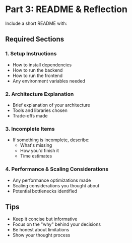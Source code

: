 # Part 3: README & Reflection

Include a short README with:

## Required Sections

### 1. Setup Instructions
- How to install dependencies
- How to run the backend
- How to run the frontend
- Any environment variables needed

### 2. Architecture Explanation
- Brief explanation of your architecture
- Tools and libraries chosen
- Trade-offs made

### 3. Incomplete Items
- If something is incomplete, describe:
  - What's missing
  - How you'd finish it
  - Time estimates

### 4. Performance & Scaling Considerations
- Any performance optimizations made
- Scaling considerations you thought about
- Potential bottlenecks identified

## Tips

- Keep it concise but informative
- Focus on the "why" behind your decisions
- Be honest about limitations
- Show your thought process